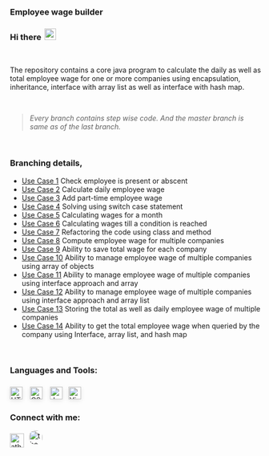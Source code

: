 ### Employee wage builder

### Hi there <img width="23px"  style="margin-bottom:-2.5px; margin-left:3px;" src="https://emojipedia-us.s3.dualstack.us-west-1.amazonaws.com/thumbs/120/apple/271/waving-hand_1f44b.png" />

<br />

The repository contains a core java program to calculate the daily as well as total employee wage for one or more companies using encapsulation, inheritance, interface with array list as well as interface with hash map.

<br />

> _Every branch contains step wise code. And the master branch is same as of the last branch._

<br />

### Branching details,

- [Use Case 1](https://github.com/imatharv/Java-Core-EmpWageBuilder/tree/use-case-1 "Check employee is present or abscent") Check employee is present or abscent
- [Use Case 2](https://github.com/imatharv/Java-Core-EmpWageBuilder/tree/use-case-2 "Calculate daily employee wage") Calculate daily employee wage
- [Use Case 3](https://github.com/imatharv/Java-Core-EmpWageBuilder/tree/use-case-3 "Add part-time employee wage") Add part-time employee wage
- [Use Case 4](https://github.com/imatharv/Java-Core-EmpWageBuilder/tree/use-case-4 "Solving using switch case statement") Solving using switch case statement
- [Use Case 5](https://github.com/imatharv/Java-Core-EmpWageBuilder/tree/use-case-5 "Calculating wages for a month") Calculating wages for a month
- [Use Case 6](https://github.com/imatharv/Java-Core-EmpWageBuilder/tree/use-case-6 "Calculating wages till a condition is reached") Calculating wages till a condition is reached
- [Use Case 7](https://github.com/imatharv/Java-Core-EmpWageBuilder/tree/use-case-7 "Refactoring the code using class and method") Refactoring the code using class and method
- [Use Case 8](https://github.com/imatharv/Java-Core-EmpWageBuilder/tree/use-case-8 "Compute employee wage for multiple companies") Compute employee wage for multiple companies
- [Use Case 9](https://github.com/imatharv/Java-Core-EmpWageBuilder/tree/use-case-9 "Ability to save total wage for each company") Ability to save total wage for each company
- [Use Case 10](https://github.com/imatharv/Java-Core-EmpWageBuilder/tree/use-case-10 "Ability to manage employee wage of multiple companies using array of objects") Ability to manage employee wage of multiple companies using array of objects
- [Use Case 11](https://github.com/imatharv/Java-Core-EmpWageBuilder/tree/use-case-11 "Ability to manage employee wage of multiple companies using interface approach and array") Ability to manage employee wage of multiple companies using interface approach and array
- [Use Case 12](https://github.com/imatharv/Java-Core-EmpWageBuilder/tree/use-case-12 "Ability to manage employee wage of multiple companies using interface approach and array list") Ability to manage employee wage of multiple companies using interface approach and array list
- [Use Case 13](https://github.com/imatharv/Java-Core-EmpWageBuilder/tree/use-case-13 "Storing the total as well as daily employee wage of multiple companies") Storing the total as well as daily employee wage of multiple companies
- [Use Case 14](https://github.com/imatharv/Java-Core-EmpWageBuilder/tree/use-case-14 "Ability to get the total employee wage when queried by the company using Interface, array list, and hash map") Ability to get the total employee wage when queried by the company using Interface, array list, and hash map

<br />

### Languages and Tools:

<img align="left" alt="HTML" width="25px"  style="margin:6px 0px; box-shadow: 0rem .15rem .5rem rgba(0,0,0,.1);" src="https://encrypted-tbn0.gstatic.com/images?q=tbn:ANd9GcQRiHfsdHKJSiDEG8DK9IrdDGrdA-RwYqTYAuY9WuNJodRKOxngRHQI2fxLfnDRCpsm52o&usqp=CAU" />

<img align="left" alt="CSS" width="25px"  style="margin:6px  15px; box-shadow: 0rem .15rem .5rem rgba(0,0,0,.1);" src="https://resources.jetbrains.com/storage/products/intellij-idea/img/meta/intellij-idea_logo_300x300.png" />

<img align="left" alt="JavaScript" width="25px"  style="margin:6px 0px; box-shadow: 0rem .15rem .5rem rgba(0,0,0,.1);" src="https://user-images.githubusercontent.com/674621/71187801-14e60a80-2280-11ea-94c9-e56576f76baf.png" />

<img align="left" alt="Visual studio code" width="25px" style="margin:6px 12px; box-shadow: 0rem .15rem .5rem rgba(0,0,0,.1);" src="https://cdn.freebiesupply.com/logos/large/2x/eclipse-11-logo-png-transparent.png" />

<br />
<br />

### Connect with me:

[<img align="left" alt="atharva-a-joshi | LinkedIn" width="27.5px"  style="margin:6px  0px" src="https://image.flaticon.com/icons/png/128/179/179330.png" />][linkedin]

[<img align="left" alt="the.jpeg.creator | Instagram" width="27.5px" style="margin:0px 10px; border-radius:12.5px" src="https://www.instagram.com/static/images/ico/favicon.ico/36b3ee2d91ed.ico" />][instagram]

<br />
<br />
<br />

[instagram]: https://instagram.com/the.jpeg.creator/
[linkedin]: https://linkedin.com/in/atharva-a-joshi/
